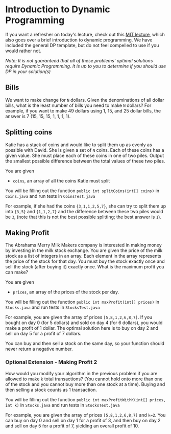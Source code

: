 # Introduction to Dynamic Programming

If you want a refresher on today's lecture, check out this [MIT lecture](https://www.youtube.com/watch?v=OQ5jsbhAv_M), which also goes over a brief introduction to dynamic programming. We have included the general DP template, but do not feel compelled to use if you would rather not.

*Note: It is not guaranteed that all of these problems' optimal solutions require Dynamic Programming. It is up to you to determine if you should use DP in your solution(s)*

## Bills

We want to make change for `N` dollars. GIven the denominations of all dollar bills, what is the least number of bills you need to make `N` dollars? For example, if you want to make 49 dollars using 1, 15, and 25 dollar bills, the answer is 7 (15, 15, 15, 1, 1, 1, 1).

## Splitting coins

Katie has a stack of coins and would like to split them up as evenly as possible with David. She is given a set of `N` coins. Each of these coins has a given value. She must place each of these coins in one of two piles. Output the smallest possible difference between the total values of these two piles. 

You are given
* `coins`, an array of all the coins Katie must split

You will be filling out the function `public int splitCoins(int[] coins)` in `Coins.java` and run tests in `CoinsTest.java`

For example, if she had the coins `{3,1,1,2,5,7}`, she can try to split them up into `{3,5}` and `{1,1,2,7}` and the difference between these two piles would be `3`, (note that this is not the best possible splitting; the best answer is `1`).

## Making Profit

The Abrahams Merry Milk Makers company is interested in making money by investing in the milk stock exchange. You are given the price of the milk stock as a list of integers in an array. Each element in the array represents the price of the stock for that day. You must buy the stock exactly once and sell the stock (after buying it) exactly once. What is the maximum profit you can make?

You are given

* `prices`, an array of the prices of the stock per day.

You will be filling out the function `public int maxProfit(int[] prices)` in `Stocks.java` and run tests in `StocksTest.java`

For example, you are given the array of prices `[5,8,1,2,6,8,7]`. If you bought on day 0 (for 5 dollars) and sold on day 4 (for 6 dollars), you would make a profit of 1 dollar. The optimal solution here is to buy on day 2 and sell on day 5 for a profit of 7 dollars.

You can buy and then sell a stock on the same day, so your function should never return a negative number.

### Optional Extension - Making Profit 2

How would you modify your algorithm in the previous problem if you are allowed to make `k` total transactions? (You cannot hold onto more than one of the stock and you cannot buy more than one stock at a time). Buying and then selling a stock counts as 1 transaction.

You will be filling out the function `public int maxProfitWithK(int[] prices, int k)` in `Stocks.java` and run tests in `StocksTest.java`

For example, you are given the array of prices `[5,8,1,2,6,8,7]` and `k=2`. You can buy on day 0 and sell on day 1 for a profit of 3, and then buy on day 2 and sell on day 5 for a profit of 7, yielding an overall profit of 10.
